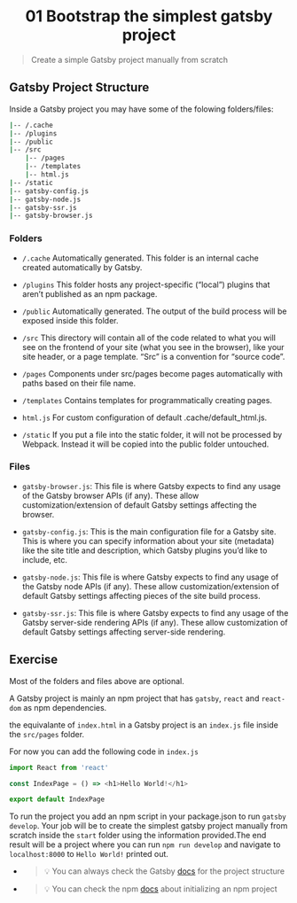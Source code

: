 <h1 align="center">01 Bootstrap the simplest gatsby project</h1>
 
> Create a simple Gatsby project manually from scratch

## Gatsby Project Structure

Inside a Gatsby project you may have some of the folowing folders/files:

```sh
|-- /.cache
|-- /plugins
|-- /public
|-- /src
    |-- /pages
    |-- /templates
    |-- html.js
|-- /static
|-- gatsby-config.js
|-- gatsby-node.js
|-- gatsby-ssr.js
|-- gatsby-browser.js
```

### Folders

- `/.cache` Automatically generated. This folder is an internal cache created automatically by Gatsby.

- `/plugins` This folder hosts any project-specific (“local”) plugins that aren’t published as an npm package.

- `/public` Automatically generated. The output of the build process will be exposed inside this folder.

- `/src` This directory will contain all of the code related to what you will see on the frontend of your site (what you see in the browser), like your site header, or a page template. “Src” is a convention for “source code”.

- `/pages` Components under src/pages become pages automatically with paths based on their file name.

- `/templates` Contains templates for programmatically creating pages.

- `html.js` For custom configuration of default .cache/default_html.js.

- `/static` If you put a file into the static folder, it will not be processed by Webpack. Instead it will be copied into the public folder untouched.

### Files

- `gatsby-browser.js`: This file is where Gatsby expects to find any usage of the Gatsby browser APIs (if any). These allow customization/extension of default Gatsby settings affecting the browser.

- `gatsby-config.js`: This is the main configuration file for a Gatsby site. This is where you can specify information about your site (metadata) like the site title and description, which Gatsby plugins you’d like to include, etc.

- `gatsby-node.js`: This file is where Gatsby expects to find any usage of the Gatsby node APIs (if any). These allow customization/extension of default Gatsby settings affecting pieces of the site build process.

- `gatsby-ssr.js`: This file is where Gatsby expects to find any usage of the Gatsby server-side rendering APIs (if any). These allow customization of default Gatsby settings affecting server-side rendering.

## Exercise

Most of the folders and files above are optional.

A Gatsby project is mainly an npm project that has `gatsby`, `react` and `react-dom` as npm dependencies.

the equivalante of `index.html` in a Gatsby project is an `index.js` file inside the `src/pages` folder.

For now you can add the following code in `index.js`

```js
import React from 'react'

const IndexPage = () => <h1>Hello World!</h1>

export default IndexPage
```

To run the project you add an npm script in your package.json to run `gatsby develop`.
Your job will be to create the simplest gatsby project manually from scratch inside the `start` folder using the information provided.The end result will be a project where you can run `npm run develop` and navigate to `localhost:8000` to `Hello World!` printed out.

- > 💡 You can always check the Gatsby [docs](https://www.gatsbyjs.org/docs/gatsby-project-structure/) for the project structure

- > 💡 You can check the npm [docs](https://docs.npmjs.com/cli/init) about initializing an npm project
